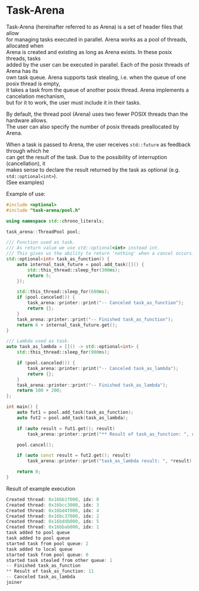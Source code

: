 # Task-Arena

Task-Arena (hereinafter referred to as Arena) is a set of header files that allow<br>
for managing tasks executed in parallel. Arena works as a pool of threads, allocated when<br>
Arena is created and existing as long as Arena exists. In these posix threads, tasks<br>
added by the user can be executed in parallel. Each of the posix threads of Arena has its<br>
own task queue. Arena supports task stealing, i.e. when the queue of one posix thread is empty,<br>
it takes a task from the queue of another posix thread. Arena implements a cancelation mechanism,<br>
but for it to work, the user must include it in their tasks.<br>

By default, the thread pool (Arena) uses two fewer POSIX threads than the hardware allows.<br>
The user can also specify the number of posix threads preallocated by Arena.

When a task is passed to Arena, the user receives `std::future` as feedback through which he<br>
can get the result of the task. Due to the possibility of interruption (cancellation), it <br>
makes sense to declare the result returned by the task as optional (e.g. `std::optional<int>`).<br>
(See examples)


Example of use:
```c++
#include <optional>
#include "task-arena/pool.h"

using namespace std::chrono_literals;

task_arena::ThreadPool pool;

/// Function used as task.
/// As return value we use std::optional<int> instead int.
/// This gives us the ability to return 'nothing' when a cancel occurs.
std::optional<int> task_as_function() {
    auto internal_task_future = pool.add_task([]() {
        std::this_thread::sleep_for(300ms);
        return 5;
    });

    std::this_thread::sleep_for(600ms);
    if (pool.canceled()) {
        task_arena::printer::print("-- Canceled task_as_function");
        return {};
    }
    task_arena::printer::print("-- Finished task_as_function");
    return 6 + internal_task_future.get();
}

/// Lambda used as task.
auto task_as_lambda = []() -> std::optional<int> {
    std::this_thread::sleep_for(900ms);

    if (pool.canceled()) {
        task_arena::printer::print("-- Canceled task_as_lambda");
        return {};
    }
    task_arena::printer::print("-- Finished task_as_lambda");
    return 100 + 200;
};

int main() {
    auto fut1 = pool.add_task(task_as_function);
    auto fut2 = pool.add_task(task_as_lambda);

    if (auto result = fut1.get(); result)
        task_arena::printer::print("** Result of task_as_function: ", result.value());

    pool.cancel();

    if (auto const result = fut2.get(); result)
        task_arena::printer::print("task_as_lambda result: ", *result);

    return 0;
}
```

Result of example execution
```c++
Created thread: 0x16bb1f000, idx: 0
Created thread: 0x16bcc3000, idx: 3
Created thread: 0x16bd4f000, idx: 4
Created thread: 0x16bc37000, idx: 2
Created thread: 0x16bddb000, idx: 5
Created thread: 0x16bbab000, idx: 1
task added to pool queue
task added to pool queue
started task from pool queue: 2
task added to local queue
started task from pool queue: 0
started task stealed from other queue: 1
-- Finished task_as_function
** Result of task_as_function: 11
-- Canceled task_as_lambda
joiner
```
